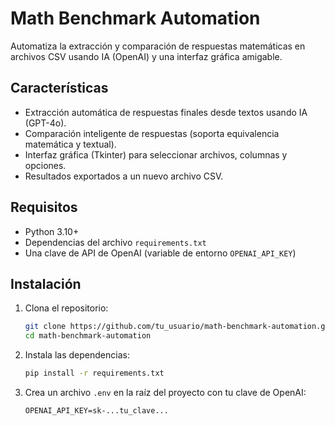 # Math Benchmark Automation

Automatiza la extracción y comparación de respuestas matemáticas en archivos CSV usando IA (OpenAI) y una interfaz gráfica amigable.

## Características
- Extracción automática de respuestas finales desde textos usando IA (GPT-4o).
- Comparación inteligente de respuestas (soporta equivalencia matemática y textual).
- Interfaz gráfica (Tkinter) para seleccionar archivos, columnas y opciones.
- Resultados exportados a un nuevo archivo CSV.

## Requisitos
- Python 3.10+
- Dependencias del archivo `requirements.txt`
- Una clave de API de OpenAI (variable de entorno `OPENAI_API_KEY`)

## Instalación
1. Clona el repositorio:
   ```bash
   git clone https://github.com/tu_usuario/math-benchmark-automation.git
   cd math-benchmark-automation
   ```
2. Instala las dependencias:
   ```bash
   pip install -r requirements.txt
   ```
3. Crea un archivo `.env` en la raíz del proyecto con tu clave de OpenAI:
   ```env
   OPENAI_API_KEY=sk-...tu_clave...
   ```

## Uso
1. Ejecuta la interfaz gráfica:
   ```bash
   python -m src.gui
   ```
2. En la ventana:
   - Selecciona el archivo CSV de entrada.
   - Selecciona el archivo de salida.
   - Indica los índices de columna para ID, Respuesta y Texto IA.
   - Elige el idioma del prompt (español o inglés).
   - Haz clic en "Iniciar" y espera el resultado.

## Estructura esperada del CSV
El archivo de entrada debe tener al menos las siguientes columnas:
- ID (ejemplo: columna 0)
- Respuesta (ejemplo: columna 4)
- Texto IA (ejemplo: columna 6)

Puedes ajustar los índices según tu archivo.

## Notas
- El procesamiento usa la API de OpenAI, asegúrate de tener saldo y acceso a GPT-4o.
- El resultado se guarda en el archivo de salida que elijas, con una columna adicional de comparación.
- El selector de idioma afecta tanto la extracción como la comparación.

## Licencia
MIT# Math Benchmark Automation

Este proyecto contiene scripts para la extracción y procesamiento de datos matemáticos. Por el momento, el único archivo funcional es `number_extraction.py`.

## Proceso de descarga y preparación

1. **Descarga el repositorio**
	 - Puedes descargar el proyecto como archivo ZIP desde GitHub o clonarlo usando:
		 ```powershell
		 git clone <URL_DEL_REPOSITORIO>
		 ```
	 - Entra a la carpeta del proyecto:
		 ```powershell
		 cd math-benchmark-automation
		 ```

2. **Crea un entorno virtual (recomendado)**
	 - En Windows (PowerShell):
		 ```powershell
		 python -m venv venv
		 .\venv\Scripts\Activate.ps1
		 ```
	 - En Linux/MacOS:
		 ```bash
		 python3 -m venv venv
		 source venv/bin/activate
		 ```

3. **Instala las dependencias**
	 - Ejecuta:
		 ```powershell
		 pip install -r requirements.txt
		 ```


**Nota:** Actualmente no hay una interfaz de usuario ni entrada/salida automatizada. Todo el procesamiento se realiza modificando directamente el código fuente.

---

